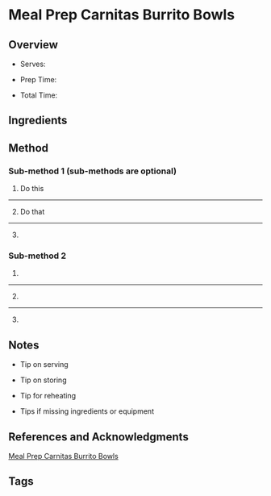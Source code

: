 # Meal Prep Carnitas Burrito Bowls

## Overview

- Serves:

- Prep Time:

- Total Time:

## Ingredients



## Method

### Sub-method 1 (sub-methods are optional)

1. Do this
---
2. Do that
---
3.

### Sub-method 2

1.
---
2.
---
3.

## Notes

- Tip on serving

- Tip on storing

- Tip for reheating

- Tips if missing ingredients or equipment

## References and Acknowledgments

[Meal Prep Carnitas Burrito Bowls](http://fitfoodiefinds.com/2016/08/meal-prep-carnitas-burrito-bowls/)

## Tags


